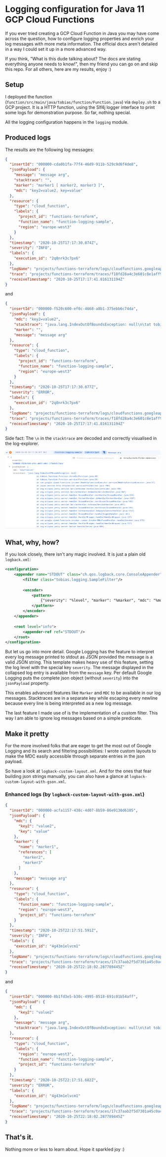 # Logging configuration for Java 11 GCP Cloud Functions

If you ever tried creating a GCP Cloud Function in Java you may have come across the question, how to configure logging
properties and enrich your log messages with more meta information. The official docs aren't detailed in a way I could
set it up in a more advanced way.

If you think, "What is this dude talking about? The docs are stating everything anyone needs to know!", then my friend
you can go on and skip this repo. For all others, here are my results, enjoy :)

## Setup

I deployed the function (`function/src/main/java/tobias/function/Function.java`) via `deploy.sh` to a GCP project. It is
a HTTP function, using the Slf4j logger interface to print some logs for demonstration purpose. So far, nothing special.

All the logging configuration happens in the `logging` module.

## Produced logs

The results are the following log messages:

```json
{
  "insertId": "000000-cda0b1fa-77f4-46d9-911b-529c9d6f4de8",
  "jsonPayload": {
    "message": "message arg",
    "stacktrace": "",
    "marker": "marker1 [ marker2, marker3 ]",
    "mdc": "key2=value2, key=value"
  },
  "resource": {
    "type": "cloud_function",
    "labels": {
      "project_id": "functions-terraform",
      "function_name": "function-logging-sample",
      "region": "europe-west3"
    }
  },
  "timestamp": "2020-10-25T17:17:30.874Z",
  "severity": "INFO",
  "labels": {
    "execution_id": "2q8nrk3c7px6"
  },
  "logName": "projects/functions-terraform/logs/cloudfunctions.googleapis.com%2Fcloud-functions",
  "trace": "projects/functions-terraform/traces/f18fd28a4c3e601c8e1aff9c3b425c55",
  "receiveTimestamp": "2020-10-25T17:17:41.816131194Z"
}
```

and

```json
{
  "insertId": "000000-f520c600-ef0c-4668-a8b1-375ebb6c74da",
  "jsonPayload": {
    "mdc": "key2=value2",
    "stacktrace": "java.lang.IndexOutOfBoundsException: null\n\tat tobias.function.Function.throwEx(Function.java:40)\n\tat tobias.function.Function.service(Function.java:28)\n\tat com.google.cloud.functions.invoker.NewHttpFunctionExecutor.service(NewHttpFunctionExecutor.java:67)\n\tat javax.servlet.http.HttpServlet.service(HttpServlet.java:790)\n\tat org.eclipse.jetty.servlet.ServletHolder.handle(ServletHolder.java:755)\n\tat org.eclipse.jetty.servlet.ServletHandler.doHandle(ServletHandler.java:547)\n\tat org.eclipse.jetty.server.handler.ScopedHandler.nextHandle(ScopedHandler.java:233)\n\tat org.eclipse.jetty.server.handler.ContextHandler.doHandle(ContextHandler.java:1297)\n\tat org.eclipse.jetty.server.handler.ScopedHandler.nextScope(ScopedHandler.java:188)\n\tat org.eclipse.jetty.servlet.ServletHandler.doScope(ServletHandler.java:485)\n\tat org.eclipse.jetty.server.handler.ScopedHandler.nextScope(ScopedHandler.java:186)\n\tat org.eclipse.jetty.server.handler.ContextHandler.doScope(ContextHandler.java:1212)\n\tat org.eclipse.jetty.server.handler.ScopedHandler.handle(ScopedHandler.java:141)\n\tat org.eclipse.jetty.server.handler.HandlerWrapper.handle(HandlerWrapper.java:127)\n\tat com.google.cloud.functions.invoker.runner.Invoker$NotFoundHandler.handle(Invoker.java:379)\n\tat org.eclipse.jetty.server.handler.HandlerWrapper.handle(HandlerWrapper.java:127)\n\tat org.eclipse.jetty.server.Server.handle(Server.java:500)\n\tat org.eclipse.jetty.server.HttpChannel.lambda$handle$1(HttpChannel.java:383)\n\tat org.eclipse.jetty.server.HttpChannel.dispatch(HttpChannel.java:547)\n\tat org.eclipse.jetty.server.HttpChannel.handle(HttpChannel.java:375)\n\tat org.eclipse.jetty.server.HttpConnection.onFillable(HttpConnection.java:270)\n\tat org.eclipse.jetty.io.AbstractConnection$ReadCallback.succeeded(AbstractConnection.java:311)\n\tat org.eclipse.jetty.io.FillInterest.fillable(FillInterest.java:103)\n\tat org.eclipse.jetty.io.ChannelEndPoint$2.run(ChannelEndPoint.java:117)\n\tat org.eclipse.jetty.util.thread.strategy.EatWhatYouKill.runTask(EatWhatYouKill.java:336)\n\tat org.eclipse.jetty.util.thread.strategy.EatWhatYouKill.doProduce(EatWhatYouKill.java:313)\n\tat org.eclipse.jetty.util.thread.strategy.EatWhatYouKill.tryProduce(EatWhatYouKill.java:171)\n\tat org.eclipse.jetty.util.thread.strategy.EatWhatYouKill.run(EatWhatYouKill.java:129)\n\tat org.eclipse.jetty.util.thread.ReservedThreadExecutor$ReservedThread.run(ReservedThreadExecutor.java:388)\n\tat org.eclipse.jetty.util.thread.QueuedThreadPool.runJob(QueuedThreadPool.java:806)\n\tat org.eclipse.jetty.util.thread.QueuedThreadPool$Runner.run(QueuedThreadPool.java:938)\n\tat java.base/java.lang.Thread.run(Thread.java:834)\n",
    "marker": "",
    "message": "message arg"
  },
  "resource": {
    "type": "cloud_function",
    "labels": {
      "project_id": "functions-terraform",
      "function_name": "function-logging-sample",
      "region": "europe-west3"
    }
  },
  "timestamp": "2020-10-25T17:17:30.877Z",
  "severity": "ERROR",
  "labels": {
    "execution_id": "2q8nrk3c7px6"
  },
  "logName": "projects/functions-terraform/logs/cloudfunctions.googleapis.com%2Fcloud-functions",
  "trace": "projects/functions-terraform/traces/f18fd28a4c3e601c8e1aff9c3b425c55",
  "receiveTimestamp": "2020-10-25T17:17:41.816131194Z"
}
```

Side fact: The `\n` in the `stacktrace` are decoded and correctly visualised in the log-explorer.

![Screenshot of stacktrace in log-explorer](imgs/stacktrace-screenshot.png "Screenshot of stacktrace in log-explorer")

## What, why, how?

If you look closely, there isn't any magic involved. It is just a plain old `logback.xml`:
```xml
<configuration>
    <appender name="STDOUT" class="ch.qos.logback.core.ConsoleAppender">
        <filter class="tobias.logging.SampleFilter"/>

        <encoder>
            <pattern>
                {"severity": "%level", "marker": "%marker", "mdc": "%mdc", "message": "%message", "stacktrace": "%replace(%xThrowable){'\n', '\\n'}"}%nopex%n
            </pattern>
        </encoder>
    </appender>

    <root level="info">
        <appender-ref ref="STDOUT"/>
    </root>
</configuration>
```

But let us go into more detail. Google Logging has the feature to interpret every log message printed to stdout as JSON
provided the message is a valid JSON string. This template makes heavy use of this feature, setting the log level with
the special key `severity`. The message displayed in the collapsed log entry is available from the `message` key. Per
default Google Logging puts the complete json object (without `severity`) into the `jsonPayload` property.

This enables advanced features like `Marker` and `MDC` to be available in our log messages. Stacktraces are in a
separate key while escaping every newline because every line is being interpreted as a new log message.

The last feature I made use of is the implementation of a custom filter. This way I am able to ignore log messages based
on a simple predicate.

## Make it pretty

For the more involved folks that are eager to get the most out of Google Logging and its search and filtering
possibilities: I wrote custom layouts to make the MDC easily accessible through separate entries in the json payload.

So have a look at `logback-custom-layout.xml`. And for the ones that fear building json strings manually, you can also
have a glance at `logback-custom-layout-with-gson.xml`.

### Enhanced logs (by `logback-custom-layout-with-gson.xml`)

```json
{
  "insertId": "000000-acfa1157-438c-4d07-8b59-86e9130d6105",
  "jsonPayload": {
    "mdc": {
      "key2": "value2",
      "key": "value"
    },
    "marker": {
      "name": "marker1",
      "references": [
        "marker2",
        "marker3"
      ]
    },
    "message": "message arg"
  },
  "resource": {
    "type": "cloud_function",
    "labels": {
      "function_name": "function-logging-sample",
      "region": "europe-west3",
      "project_id": "functions-terraform"
    }
  },
  "timestamp": "2020-10-25T22:17:51.591Z",
  "severity": "INFO",
  "labels": {
    "execution_id": "4g43m1elvcm1"
  },
  "logName": "projects/functions-terraform/logs/cloudfunctions.googleapis.com%2Fcloud-functions",
  "trace": "projects/functions-terraform/traces/17c37aab2f5d7301a45c0acfa41f0d3a",
  "receiveTimestamp": "2020-10-25T22:18:02.287789445Z"
}
```

and

```json
{
  "insertId": "000000-8b1fd3e5-b30c-4995-8518-691c01b54aff",
  "jsonPayload": {
    "mdc": {
      "key2": "value2"
    },
    "message": "message arg",
    "stacktrace": "java.lang.IndexOutOfBoundsException: null\n\tat tobias.function.Function.throwEx(Function.java:40)\n\tat tobias.function.Function.service(Function.java:28)\n\tat com.google.cloud.functions.invoker.NewHttpFunctionExecutor.service(NewHttpFunctionExecutor.java:67)\n\tat javax.servlet.http.HttpServlet.service(HttpServlet.java:790)\n\tat org.eclipse.jetty.servlet.ServletHolder.handle(ServletHolder.java:755)\n\tat org.eclipse.jetty.servlet.ServletHandler.doHandle(ServletHandler.java:547)\n\tat org.eclipse.jetty.server.handler.ScopedHandler.nextHandle(ScopedHandler.java:233)\n\tat org.eclipse.jetty.server.handler.ContextHandler.doHandle(ContextHandler.java:1297)\n\tat org.eclipse.jetty.server.handler.ScopedHandler.nextScope(ScopedHandler.java:188)\n\tat org.eclipse.jetty.servlet.ServletHandler.doScope(ServletHandler.java:485)\n\tat org.eclipse.jetty.server.handler.ScopedHandler.nextScope(ScopedHandler.java:186)\n\tat org.eclipse.jetty.server.handler.ContextHandler.doScope(ContextHandler.java:1212)\n\tat org.eclipse.jetty.server.handler.ScopedHandler.handle(ScopedHandler.java:141)\n\tat org.eclipse.jetty.server.handler.HandlerWrapper.handle(HandlerWrapper.java:127)\n\tat com.google.cloud.functions.invoker.runner.Invoker$NotFoundHandler.handle(Invoker.java:379)\n\tat org.eclipse.jetty.server.handler.HandlerWrapper.handle(HandlerWrapper.java:127)\n\tat org.eclipse.jetty.server.Server.handle(Server.java:500)\n\tat org.eclipse.jetty.server.HttpChannel.lambda$handle$1(HttpChannel.java:383)\n\tat org.eclipse.jetty.server.HttpChannel.dispatch(HttpChannel.java:547)\n\tat org.eclipse.jetty.server.HttpChannel.handle(HttpChannel.java:375)\n\tat org.eclipse.jetty.server.HttpConnection.onFillable(HttpConnection.java:270)\n\tat org.eclipse.jetty.io.AbstractConnection$ReadCallback.succeeded(AbstractConnection.java:311)\n\tat org.eclipse.jetty.io.FillInterest.fillable(FillInterest.java:103)\n\tat org.eclipse.jetty.io.ChannelEndPoint$2.run(ChannelEndPoint.java:117)\n\tat org.eclipse.jetty.util.thread.strategy.EatWhatYouKill.runTask(EatWhatYouKill.java:336)\n\tat org.eclipse.jetty.util.thread.strategy.EatWhatYouKill.doProduce(EatWhatYouKill.java:313)\n\tat org.eclipse.jetty.util.thread.strategy.EatWhatYouKill.tryProduce(EatWhatYouKill.java:171)\n\tat org.eclipse.jetty.util.thread.strategy.EatWhatYouKill.run(EatWhatYouKill.java:129)\n\tat org.eclipse.jetty.util.thread.ReservedThreadExecutor$ReservedThread.run(ReservedThreadExecutor.java:388)\n\tat org.eclipse.jetty.util.thread.QueuedThreadPool.runJob(QueuedThreadPool.java:806)\n\tat org.eclipse.jetty.util.thread.QueuedThreadPool$Runner.run(QueuedThreadPool.java:938)\n\tat java.base/java.lang.Thread.run(Thread.java:834)\n"
  },
  "resource": {
    "type": "cloud_function",
    "labels": {
      "region": "europe-west3",
      "function_name": "function-logging-sample",
      "project_id": "functions-terraform"
    }
  },
  "timestamp": "2020-10-25T22:17:51.682Z",
  "severity": "ERROR",
  "labels": {
    "execution_id": "4g43m1elvcm1"
  },
  "logName": "projects/functions-terraform/logs/cloudfunctions.googleapis.com%2Fcloud-functions",
  "trace": "projects/functions-terraform/traces/17c37aab2f5d7301a45c0acfa41f0d3a",
  "receiveTimestamp": "2020-10-25T22:18:02.287789445Z"
}
```

## That's it.

Nothing more or less to learn about. Hope it sparkled joy :)
